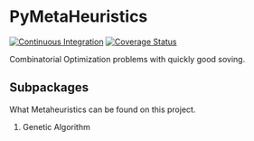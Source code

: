 # PyMetaHeuristics

[![Continuous Integration](https://github.com/igormcsouza/pymetaheuristics/actions/workflows/integration.yml/badge.svg)](https://github.com/igormcsouza/pymetaheuristics/actions/workflows/integration.yml)
[![Coverage Status](https://coveralls.io/repos/github/igormcsouza/pymetaheuristics/badge.svg?branch=master)](https://coveralls.io/github/igormcsouza/pymetaheuristics?branch=master)

Combinatorial Optimization problems with quickly good soving.

## Subpackages

What Metaheuristics can be found on this project.

1. Genetic Algorithm